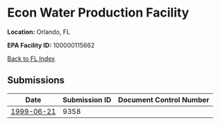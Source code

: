# Econ Water Production Facility

**Location:** Orlando, FL

**EPA Facility ID:** 100000115662

[Back to FL Index](../../index.md)

## Submissions

| Date | Submission ID | Document Control Number |
|------|--------------|-------------------------|
| [1999-06-21](submissions/9358.md) | 9358 |  |
